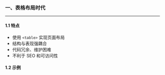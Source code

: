 ### 一、表格布局时代

---

#### 1.1 特点

- 使用 `<table>` 实现页面布局
- 结构与表现强耦合
- 代码冗余、维护困难
- 不利于 SEO 和可访问性

#### 1.2 示例








































































































